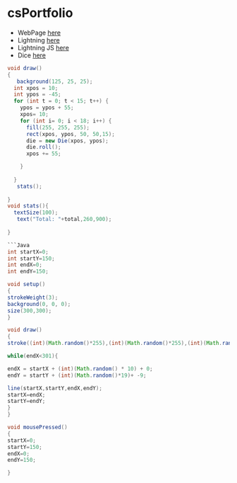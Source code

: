 # csPortfolio
* WebPage [here]()
* Lightning [here](https://brandonruth.github.io/lightning2/)
* Lightning JS [here](https://brandonruth.github.io/lightning2/)
* Dice [here](https://brandonruth.github.io/dice3/)
```Java
void draw()
{
   background(125, 25, 25);
  int xpos = 10;
  int ypos = -45;
  for (int t = 0; t < 15; t++) {
    ypos = ypos + 55;
    xpos= 10;
    for (int i= 0; i < 18; i++) {
      fill(255, 255, 255);
      rect(xpos, ypos, 50, 50,15);
      die = new Die(xpos, ypos);
      die.roll();
      xpos += 55;

    }
    
  }
   stats();
   
}
void stats(){
  textSize(100);
   text("Total: "+total,260,900);
  
}

```Java
int startX=0;
int startY=150;
int endX=0;
int endY=150;

void setup()
{
strokeWeight(3);
background(0, 0, 0);
size(300,300);
}

void draw()
{
stroke((int)(Math.random()*255),(int)(Math.random()*255),(int)(Math.random()*255));

while(endX<301){

endX = startX + (int)(Math.random() * 10) + 0;
endY = startY + (int)(Math.random()*19)+ -9;

line(startX,startY,endX,endY);
startX=endX;
startY=endY;
}
}

void mousePressed()
{
startX=0;
startY=150;
endX=0;
endY=150;

}
```
